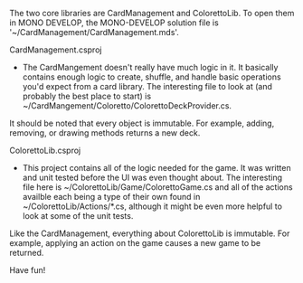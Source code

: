 The two core libraries are CardManagement and ColorettoLib. To open them in MONO DEVELOP, the MONO-DEVELOP solution file is '~/CardManagement/CardManagement.mds'.

CardManagement.csproj
- The CardMangement doesn't really have much logic in it. It basically contains enough logic to create, shuffle, and handle basic operations you'd expect from a card library. The interesting file to look at (and probably the best place to start) is ~/CardMangement/Coloretto/ColorettoDeckProvider.cs.

It should be noted that every object is immutable. For example, adding, removing, or drawing methods returns a new deck. 

ColorettoLib.csproj
- This project contains all of the logic needed for the game. It was written and unit tested before the UI was even thought about. The interesting file here is ~/ColorettoLib/Game/ColorettoGame.cs and all of the actions availble each being a type of their own found in ~/ColorettoLib/Actions/*.cs, although it might be even more helpful to look at some of the unit tests.

Like the CardManagement, everything about ColorettoLib is immutable. For example, applying an action on the game causes a new game to be returned.

Have fun!
